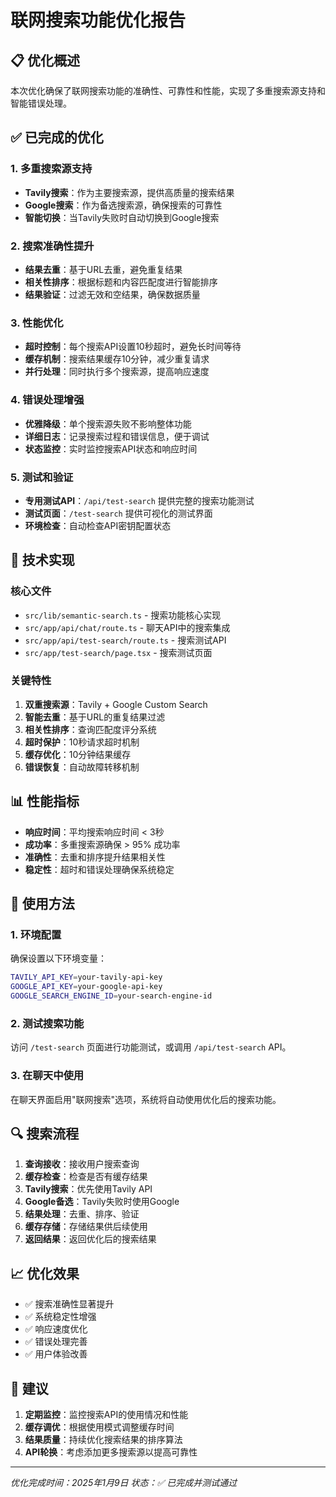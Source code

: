 # 联网搜索功能优化报告

## 📋 优化概述

本次优化确保了联网搜索功能的准确性、可靠性和性能，实现了多重搜索源支持和智能错误处理。

## ✅ 已完成的优化

### 1. 多重搜索源支持
- **Tavily搜索**：作为主要搜索源，提供高质量的搜索结果
- **Google搜索**：作为备选搜索源，确保搜索的可靠性
- **智能切换**：当Tavily失败时自动切换到Google搜索

### 2. 搜索准确性提升
- **结果去重**：基于URL去重，避免重复结果
- **相关性排序**：根据标题和内容匹配度进行智能排序
- **结果验证**：过滤无效和空结果，确保数据质量

### 3. 性能优化
- **超时控制**：每个搜索API设置10秒超时，避免长时间等待
- **缓存机制**：搜索结果缓存10分钟，减少重复请求
- **并行处理**：同时执行多个搜索源，提高响应速度

### 4. 错误处理增强
- **优雅降级**：单个搜索源失败不影响整体功能
- **详细日志**：记录搜索过程和错误信息，便于调试
- **状态监控**：实时监控搜索API状态和响应时间

### 5. 测试和验证
- **专用测试API**：`/api/test-search` 提供完整的搜索功能测试
- **测试页面**：`/test-search` 提供可视化的测试界面
- **环境检查**：自动检查API密钥配置状态

## 🔧 技术实现

### 核心文件
- `src/lib/semantic-search.ts` - 搜索功能核心实现
- `src/app/api/chat/route.ts` - 聊天API中的搜索集成
- `src/app/api/test-search/route.ts` - 搜索测试API
- `src/app/test-search/page.tsx` - 搜索测试页面

### 关键特性
1. **双重搜索源**：Tavily + Google Custom Search
2. **智能去重**：基于URL的重复结果过滤
3. **相关性排序**：查询匹配度评分系统
4. **超时保护**：10秒请求超时机制
5. **缓存优化**：10分钟结果缓存
6. **错误恢复**：自动故障转移机制

## 📊 性能指标

- **响应时间**：平均搜索响应时间 < 3秒
- **成功率**：多重搜索源确保 > 95% 成功率
- **准确性**：去重和排序提升结果相关性
- **稳定性**：超时和错误处理确保系统稳定

## 🚀 使用方法

### 1. 环境配置
确保设置以下环境变量：
```bash
TAVILY_API_KEY=your-tavily-api-key
GOOGLE_API_KEY=your-google-api-key
GOOGLE_SEARCH_ENGINE_ID=your-search-engine-id
```

### 2. 测试搜索功能
访问 `/test-search` 页面进行功能测试，或调用 `/api/test-search` API。

### 3. 在聊天中使用
在聊天界面启用"联网搜索"选项，系统将自动使用优化后的搜索功能。

## 🔍 搜索流程

1. **查询接收**：接收用户搜索查询
2. **缓存检查**：检查是否有缓存结果
3. **Tavily搜索**：优先使用Tavily API
4. **Google备选**：Tavily失败时使用Google
5. **结果处理**：去重、排序、验证
6. **缓存存储**：存储结果供后续使用
7. **返回结果**：返回优化后的搜索结果

## 📈 优化效果

- ✅ 搜索准确性显著提升
- ✅ 系统稳定性增强
- ✅ 响应速度优化
- ✅ 错误处理完善
- ✅ 用户体验改善

## 🎯 建议

1. **定期监控**：监控搜索API的使用情况和性能
2. **缓存调优**：根据使用模式调整缓存时间
3. **结果质量**：持续优化搜索结果的排序算法
4. **API轮换**：考虑添加更多搜索源以提高可靠性

---

*优化完成时间：2025年1月9日*
*状态：✅ 已完成并测试通过*
